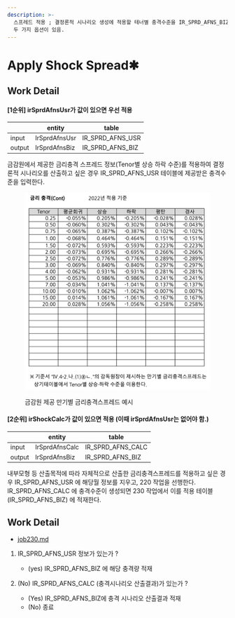 ```yaml
---
description: >-
  스프레드 적용 ; 결정론적 시나리오 생성에 적용할 테너별 충격수준을 IR_SPRD_AFNS_BIZ 에 생성함. 적용하고자 하는 원천에 따라
  두 가지 옵션이 있음.
---
```


# Apply Shock Spread✱

## Work Detail &#x20;

#### \[1순위] irSprdAfnsUsr가 값이 있으면 우선 적용 &#x20;

<table data-view="cards"><thead><tr><th></th><th>entity</th><th>table</th></tr></thead><tbody><tr><td>input</td><td>IrSprdAfnsUsr</td><td>IR_SPRD_AFNS_USR</td></tr><tr><td>output</td><td>IrSprdAfnsBiz</td><td>IR_SPRD_AFNS_BIZ</td></tr></tbody></table>

금감원에서 제공한 금리충격 스프레드 정보(Tenor별 상승 하락 수준)를 적용하여 결정론적 시나리오를 산출하고 싶은 경우 IR\_SPRD\_AFNS\_USR 테이블에 제공받은 충격수준을 입력한다.&#x20;

<figure><img src="../../../../.gitbook/assets/image (29) (1).png" alt=""><figcaption><p>금감원 제공 만기별 금리충격스프레드 예시 </p></figcaption></figure>





#### \[2순위] irShockCalc가 값이 있으면 적용 (이때 irSprdAfnsUsr는 없어야 함.)

<table data-view="cards"><thead><tr><th></th><th>entity</th><th>table</th></tr></thead><tbody><tr><td>input</td><td>IrSprdAfnsCalc</td><td>IR_SPRD_AFNS_CALC</td></tr><tr><td>output</td><td>IrSprdAfnsBiz</td><td>IR_SPRD_AFNS_BIZ</td></tr></tbody></table>

내부모형 등 산출목적에 따라 자체적으로 산출한 금리충격스프레드를 적용하고 싶은 경우 IR\_SPRD\_AFNS\_USR 에 해당월 정보를 지우고, 220 작업을 선행한다. IR\_SPRD\_AFNS\_CALC 에 충격수준이 생성되면 230 작업에서 이를 적용  테이블 (IR\_SPRD\_AFNS\_BIZ) 에 적재한다.&#x20;

## Work Detail

* &#x20;[job230.md](../../../../etc/java/src/job230.md "mention")

1.  IR\_SPRD\_AFNS\_USR 정보가 있는가 ?&#x20;

    * (yes) IR\_SPRD\_AFNS\_BIZ 에 해당 충격량 적재


2. (No) IR\_SPRD\_AFNS\_CALC (충격시나리오 산출결과)가 있는가 ?
   * (Yes) IR\_SPRD\_AFNS\_BIZ에 충격 시나리오 산출결과 적재&#x20;
   * (No) 종료&#x20;
